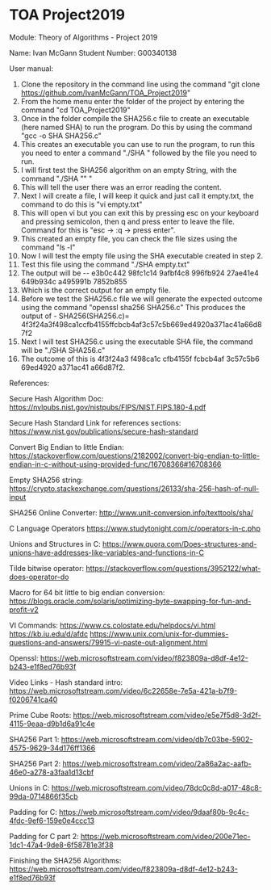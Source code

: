 # TOA Project2019
Module: Theory of Algorithms - Project 2019

Name: Ivan McGann
Student Number: G00340138

User manual:

1)  Clone the repository in the command line using the command "git clone https://github.com/IvanMcGann/TOA_Project2019"
2)  From the home menu enter the folder of the project by entering the command "cd TOA_Project2019"
3)  Once in the folder compile the SHA256.c file to create an executable (here named SHA) to run the program. Do this by using the command "gcc -o SHA SHA256.c"
4)  This creates an executable you can use to run the program, to run this you need to enter a command "./SHA " followed by the file you need to run.
5)  I will first test the SHA256 algorithm on an empty String, with the command "./SHA ""   "
6)  This will tell the user there was an error reading the content.
7)  Next I will create a file, I will keep it quick and just call it empty.txt, the command to do this is "vi empty.txt"
8)  This will open vi but you can exit this by pressing esc on your keyboard and pressing semicolon, then q and press enter to leave the     file. Command for this is "esc -> :q -> press enter".
9)  This created an empty file, you can check the file sizes using the command "ls -l" 
10) Now I will test the empty file using the SHA executable created in step 2.
11) Test this file using the command "./SHA empty.txt"
12) The output will be -- e3b0c442 98fc1c14 9afbf4c8 996fb924 27ae41e4 649b934c a495991b 7852b855 
13) Which is the correct output for an empty file.
14) Before we test the SHA256.c file we will generate the expected outcome using the command "openssl sha256 SHA256.c"
    This produces the output of - SHA256(SHA256.c)= 4f3f24a3f498ca1ccfb4155ffcbcb4af3c57c5b669ed4920a371ac41a66d87f2
15) Next I will test SHA256.c using the executable SHA file, the command will be "./SHA SHA256.c"
16) The outcome of this is 4f3f24a3 f498ca1c cfb4155f fcbcb4af 3c57c5b6 69ed4920 a371ac41 a66d87f2. 
 

References:

Secure Hash Algorithm Doc:
https://nvlpubs.nist.gov/nistpubs/FIPS/NIST.FIPS.180-4.pdf

Secure Hash Standard Link for references sections: 
https://www.nist.gov/publications/secure-hash-standard

Convert Big Endian to little Endian:
https://stackoverflow.com/questions/2182002/convert-big-endian-to-little-endian-in-c-without-using-provided-func/16708366#16708366

Empty SHA256 string:
https://crypto.stackexchange.com/questions/26133/sha-256-hash-of-null-input  

SHA256 Online Converter: 
http://www.unit-conversion.info/texttools/sha/

C Language Operators
https://www.studytonight.com/c/operators-in-c.php

Unions and Structures in C:
https://www.quora.com/Does-structures-and-unions-have-addresses-like-variables-and-functions-in-C

Tilde bitwise operator: 
https://stackoverflow.com/questions/3952122/what-does-operator-do

Macro for 64 bit little to big endian conversion:
https://blogs.oracle.com/solaris/optimizing-byte-swapping-for-fun-and-profit-v2

VI Commands:
https://www.cs.colostate.edu/helpdocs/vi.html
https://kb.iu.edu/d/afdc
https://www.unix.com/unix-for-dummies-questions-and-answers/79915-vi-paste-out-alignment.html

Openssl:
https://web.microsoftstream.com/video/f823809a-d8df-4e12-b243-e1f8ed76b93f


Video Links - 
Hash standard intro:
https://web.microsoftstream.com/video/6c22658e-7e5a-421a-b7f9-f0206741ca40

Prime Cube Roots:
https://web.microsoftstream.com/video/e5e7f5d8-3d2f-4115-9eaa-d9b1d6a91c4e

SHA256 Part 1:
https://web.microsoftstream.com/video/db7c03be-5902-4575-9629-34d176ff1366

SHA256 Part 2:
https://web.microsoftstream.com/video/2a86a2ac-aafb-46e0-a278-a3faa1d13cbf

Unions in C:
https://web.microsoftstream.com/video/78dc0c8d-a017-48c8-99da-0714866f35cb

Padding for C:
https://web.microsoftstream.com/video/9daaf80b-9c4c-4fdc-9ef6-159e0e4ccc13

Padding for C part 2:
https://web.microsoftstream.com/video/200e71ec-1dc1-47a4-9de8-6f58781e3f38

Finishing the SHA256 Algorithms:
https://web.microsoftstream.com/video/f823809a-d8df-4e12-b243-e1f8ed76b93f

